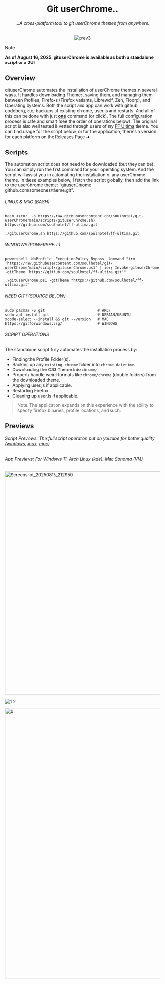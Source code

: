 <div align="center">

# Git userChrome..

###### ...A cross-platform tool to git userChrome themes from anywhere.

![prev3](https://github.com/user-attachments/assets/43bd768c-8588-47c7-9e6a-1dccf5ad6d2b)

</div>

>[!NOTE]
> **As of August 16, 2025. gituserChrome is available as both a standalone script or a GUI**


## Overview

gituserChrome automates the installation of userChrome themes in several ways. It handles downloading Themes, saving them, and managing them between Profiles, Firefoxs (Firefox variants, Librewolf, Zen, Floorp), and Operating Systems. Both the script and app can work with github, codeberg, etc, backups of existing chrome, user.js and restarts. And all of this can be done with just <ins>**one**</ins> command (or click). The full configuration process is safe and smart (see the [order of operations](https://github.com/soulhotel/git-userChrome?tab=readme-ov-file#previews) below). The original script is also well tested & vetted through users of my [FF Ultima](https://github.com/soulhotel/FF-ULTIMA) theme. You can find usage for the script below, or for the application, there's a version for each platform on the Releases Page ➜

## Scripts

The automation script does not need to be downloaded (but they can be). You can simply run the first command for your operating system. And the script will assist you in automating the installation of any userChrome theme. In these examples below, I fetch the script globally, then add the link to the userChrome theme: "gituserChrome github.com/someones/theme.git".

###### *LINUX & MAC (BASH)*
```
bash <(curl -s https://raw.githubusercontent.com/soulhotel/git-userChrome/main/scripts/gituserChrome.sh) https://github.com/soulhotel/ff-ultima.git
```
```
./gituserChrome.sh https://github.com/soulhotel/ff-ultima.git
```
###### *WINDOWS (POWERSHELL)*
```
powershell -NoProfile -ExecutionPolicy Bypass -Command "irm 'https://raw.githubusercontent.com/soulhotel/git-userChrome/main/scripts/gituserChrome.ps1' | iex; Invoke-gituserChrome -gitTheme 'https://github.com/soulhotel/ff-ultima.git'"
```
```
.\gituserChrome.ps1 -gitTheme "https://github.com/soulhotel/ff-ultima.git"
```

###### *NEED GIT? (SOURCE BELOW)*
```
sudo pacman -S git                        # ARCH
sudo apt install git                      # DEBIAN/UBUNTU
xcode-select --install && git --version   # MAC
https://gitforwindows.org/                # WINDOWS
```

###### *SCRIPT OPERATIONS*

The standalone script fully automates the installation process by:
- Finding the Profile Folder(s).
- Backing up any `existing chrome` folder into `chrome-datetime`.
- Downloading the CSS Theme into `chrome/`
- Properly handle weird formats like `chrome/chrome` (double folders) from the downloaded theme.
- Applying user.js if applicable.
- Restarting Firefox.
- Cleaning up user.is if applicable.

> Note: The application expands on this experience with the ability to specify firefox binaries, profile locations, and such.

## Previews

###### Script Previews: The full script operation put on youtube for better quality ([windows](https://www.youtube.com/watch?v=yc3xRjVgR8A&list=PLTVs0Y4lTV55tEwbkGwlooQinDbge3a6O&index=2), [linux](https://www.youtube.com/watch?v=Cb350ZcjUu0&list=PLTVs0Y4lTV55tEwbkGwlooQinDbge3a6O&index=1), [mac](https://www.youtube.com/watch?v=jDK7I6Ph3gU))

###### App Previews: For Windows 11, Arch Linux (kde), Mac Sonoma (VM)

<img width="1561" height="725" alt="Screenshot_20250815_212950" src="https://github.com/user-attachments/assets/203de812-cdda-4c51-b867-1ba43bebff16" />

![1 2](https://github.com/user-attachments/assets/f5b874ff-13a4-468a-a261-cdd33b2815c0)

<img width="1369" height="880" alt="b" src="https://github.com/user-attachments/assets/fb6d1828-335f-44b5-bd84-fcc374756632" />
